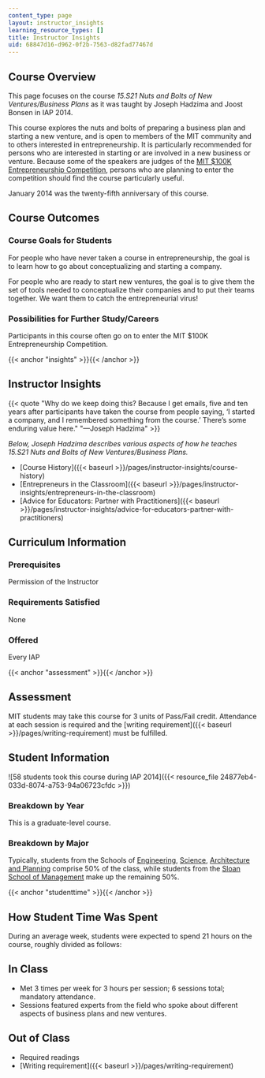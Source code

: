```yaml
---
content_type: page
layout: instructor_insights
learning_resource_types: []
title: Instructor Insights
uid: 68847d16-d962-0f2b-7563-d82fad77467d
---
```


Course Overview
---------------

This page focuses on the course _15.S21 Nuts and Bolts of New Ventures/Business Plans_ as it was taught by Joseph Hadzima and Joost Bonsen in IAP 2014.

This course explores the nuts and bolts of preparing a business plan and starting a new venture, and is open to members of the MIT community and to others interested in entrepreneurship. It is particularly recommended for persons who are interested in starting or are involved in a new business or venture. Because some of the speakers are judges of the [MIT $100K Entrepreneurship Competition](http://www.mit100k.org/#overview), persons who are planning to enter the competition should find the course particularly useful.

January 2014 was the twenty-fifth anniversary of this course.

Course Outcomes
---------------

### Course Goals for Students

For people who have never taken a course in entrepreneurship, the goal is to learn how to go about conceptualizing and starting a company.

For people who are ready to start new ventures, the goal is to give them the set of tools needed to conceptualize their companies and to put their teams together. We want them to catch the entrepreneurial virus!

### Possibilities for Further Study/Careers

Participants in this course often go on to enter the MIT $100K Entrepreneurship Competition.

{{< anchor "insights" >}}{{< /anchor >}}

Instructor Insights
-------------------

{{< quote "Why do we keep doing this? Because I get emails, five and ten years after participants have taken the course from people saying, ‘I started a company, and I remembered something from the course.’ There’s some enduring value here." "—Joseph Hadzima" >}}

_Below, Joseph Hadzima describes various aspects of how he teaches 15.S21 Nuts and Bolts of New Ventures/Business Plans._

*   [Course History]({{< baseurl >}}/pages/instructor-insights/course-history)
*   [Entrepreneurs in the Classroom]({{< baseurl >}}/pages/instructor-insights/entrepreneurs-in-the-classroom)
*   [Advice for Educators: Partner with Practitioners]({{< baseurl >}}/pages/instructor-insights/advice-for-educators-partner-with-practitioners)

Curriculum Information
----------------------

### Prerequisites

Permission of the Instructor

### Requirements Satisfied

None

### Offered

Every IAP

{{< anchor "assessment" >}}{{< /anchor >}}

Assessment
----------

MIT students may take this course for 3 units of Pass/Fail credit. Attendance at each session is required and the [writing requirement]({{< baseurl >}}/pages/writing-requirement) must be fulfilled.

Student Information
-------------------

![58 students took this course during IAP 2014]({{< resource_file 24877eb4-033d-8074-a753-94a06723cfdc >}})

### Breakdown by Year

This is a graduate-level course.

### Breakdown by Major

Typically, students from the Schools of [Engineering](http://engineering.mit.edu/), [Science](http://science.mit.edu/), [Architecture and Planning](https://sap.mit.edu/) comprise 50% of the class, while students from the [Sloan School of Management](http://mitsloan.mit.edu/) make up the remaining 50%.

{{< anchor "studenttime" >}}{{< /anchor >}}

How Student Time Was Spent
--------------------------

During an average week, students were expected to spend 21 hours on the course, roughly divided as follows:

In Class
--------

*   Met 3 times per week for 3 hours per session; 6 sessions total; mandatory attendance.
*   Sessions featured experts from the field who spoke about different aspects of business plans and new ventures.

Out of Class
------------

*   Required readings
*   [Writing requirement]({{< baseurl >}}/pages/writing-requirement)